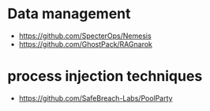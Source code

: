 # Data management
- https://github.com/SpecterOps/Nemesis
- https://github.com/GhostPack/RAGnarok


# process injection techniques
- https://github.com/SafeBreach-Labs/PoolParty
